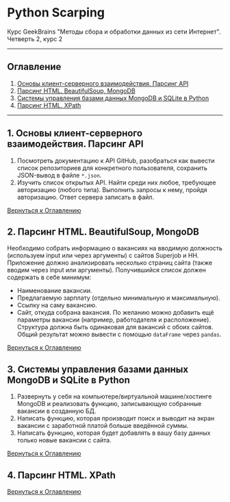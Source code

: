 # Python Scarping
Курс GeekBrains "Методы сбора и обработки данных из сети Интернет". Четверть 2, курс 2
___
## Оглавление

1. [Основы клиент-серверного взаимодействия\. Парсинг API](#lesson_1)
2. [Парсинг HTML\. BeautifulSoup, MongoDB](#lesson_2)
3. [Системы управления базами данных MongoDB и SQLite в Python](#lesson_3)
4. [Парсинг HTML\. XPath](#lesson_4)
____
## 1\. Основы клиент-серверного взаимодействия\. Парсинг API<a class="" ></a>
1. Посмотреть документацию к API GitHub, разобраться как вывести список репозиториев для конкретного пользователя, сохранить JSON-вывод в файле `*.json`.
2. Изучить список открытых API. Найти среди них любое, требующее авторизацию (любого типа). Выполнить запросы к нему, пройдя авторизацию. Ответ сервера записать в файл.

[Вернуться к Оглавлению](#Оглавление)
## 2\. Парсинг HTML\. BeautifulSoup, MongoDB
Необходимо собрать информацию о вакансиях на вводимую должность (используем input или через аргументы) с сайтов Superjob и HH. Приложение должно анализировать несколько страниц сайта (также вводим через input или аргументы). Получившийся список должен содержать в себе минимум:
- Наименование вакансии.
- Предлагаемую зарплату (отдельно минимальную и максимальную).
- Ссылку на саму вакансию.
- Сайт, откуда собрана вакансия.
По желанию можно добавить ещё параметры вакансии (например, работодателя и расположение). Структура должна быть одинаковая для вакансий с обоих сайтов. Общий результат можно вывести с помощью `dataFrame` через `pandas`.

[Вернуться к Оглавлению](#Оглавление)
## 3\. Системы управления базами данных MongoDB и SQLite в Python
1. Развернуть у себя на компьютере/виртуальной машине/хостинге MongoDB и реализовать функцию, записывающую собранные вакансии в созданную БД.
2. Написать функцию, которая производит поиск и выводит на экран вакансии с заработной платой больше введённой суммы.
3. Написать функцию, которая будет добавлять в вашу базу данных только новые вакансии с сайта.

[Вернуться к Оглавлению](#Оглавление)
## 4\. Парсинг HTML\. XPath

[Вернуться к Оглавлению](#Оглавление)
